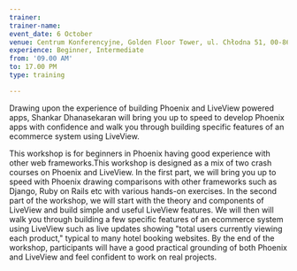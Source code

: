 ```yaml
---
trainer: 
trainer-name: 
event_date: 6 October
venue: Centrum Konferencyjne, Golden Floor Tower, ul. Chłodna 51, 00-867 Warszawa
experience: Beginner, Intermediate
from: '09.00 AM'
to: 17.00 PM
type: training

---
```

<p>Drawing upon the experience of building Phoenix and LiveView powered apps, Shankar Dhanasekaran will bring you up to speed to develop Phoenix apps with confidence and walk you through building specific features of an ecommerce system using LiveView.</p>

<p>This workshop is for beginners in Phoenix having good experience with other web frameworks.This workshop is designed as a mix of two crash courses on Phoenix and LiveView. In the first part, we will bring you up to speed with Phoenix drawing comparisons with other frameworks such as Django, Ruby on Rails etc with various hands-on exercises. In the second part of the workshop, we will start with the theory and components of LiveView and build simple and useful LiveView features. We will then will walk you through building a few specific features of an ecommerce system using LiveView such as live updates showing "total users currently viewing each product," typical to many hotel booking websites. By the end of the workshop, participants will have a good practical grounding of both Phoenix and LiveView and feel confident to work on real projects.</p>
